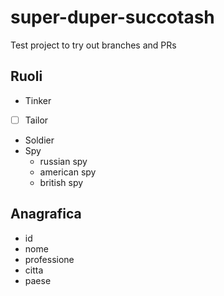 # super-duper-succotash

Test project to try out branches and PRs

## Ruoli

- Tinker
- [ ] Tailor
- Soldier
- Spy
    - russian spy
    - american spy
    - british spy

## Anagrafica

- id
- nome
- professione
- citta
- paese

